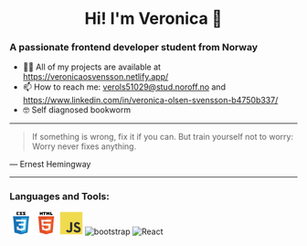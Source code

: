 <h1 align="center">Hi! I'm Veronica 💃 </h1>
<h3>A passionate frontend developer student from Norway</h3>

- 👨‍💻 All of my projects are available at https://veronicaosvensson.netlify.app/
- 📫 How to reach me: verols51029@stud.noroff.no and https://www.linkedin.com/in/veronica-olsen-svensson-b4750b337/
- 🤓 Self diagnosed bookworm


---
> If something is wrong, fix it if you can. But train yourself not to worry: Worry never fixes anything.

— Ernest Hemingway

---

<h3 align="left">Languages and Tools:</h3>
<p align="left"> <a> <img src="https://raw.githubusercontent.com/devicons/devicon/master/icons/css3/css3-original-wordmark.svg" alt="css3" width="40" height="40"/> </a> <a> <img src="https://raw.githubusercontent.com/devicons/devicon/master/icons/html5/html5-original-wordmark.svg" alt="html5" width="40" height="40"/> </a> 
<a> <img src="https://raw.githubusercontent.com/devicons/devicon/master/icons/javascript/javascript-original.svg" alt="javascript" width="40" height="40"/> </a>
<a> <img src="https://cdn.jsdelivr.net/gh/devicons/devicon@latest/icons/bootstrap/bootstrap-original.svg" alt="bootstrap" width="40" height="40" /> </a>
<a> <img src="https://cdn.jsdelivr.net/gh/devicons/devicon@latest/icons/react/react-original.svg" alt="React" width="40" height="40" /> </a>
</p>


